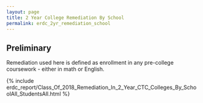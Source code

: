 ```yaml
---
layout: page
title: 2 Year College Remediation By School
permalink: erdc_2yr_remediation_school
---
```


## Preliminary

Remediation used here is defined as enrollment in any pre-college coursework - either in math or English.

{% include erdc_report/Class_Of_2018_Remediation_In_2_Year_CTC_Colleges_By_SchoolAll_StudentsAll.html %}

